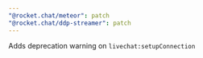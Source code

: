 ```yaml
---
"@rocket.chat/meteor": patch
"@rocket.chat/ddp-streamer": patch
---
```


Adds deprecation warning on `livechat:setupConnection`
